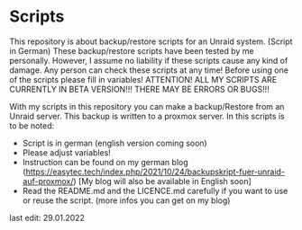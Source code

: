 # Scripts
This repository is about backup/restore scripts for an Unraid system. (Script in German)
These backup/restore scripts have been tested by me personally. 
However, I assume no liability if these scripts cause any kind of damage. 
Any person can check these scripts at any time! Before using one of the scripts please fill in variables!
ATTENTION! ALL MY SCRIPTS ARE CURRENTLY IN BETA VERSION!!! THERE MAY BE ERRORS OR BUGS!!!

With my scripts in this repository you can make a backup/Restore from an Unraid server. This backup is written to a proxmox server. 
In this scripts is to be noted:
- Script is in german (english version coming soon)
- Please adjust variables!
- Instruction can be found on my german blog (https://easytec.tech/index.php/2021/10/24/backupskript-fuer-unraid-auf-proxmox/) [My blog will also be available in English soon]
- Read the README.md and the LICENCE.md carefully if you want to use or reuse the script. (more infos you can get on my blog)

last edit: 29.01.2022
